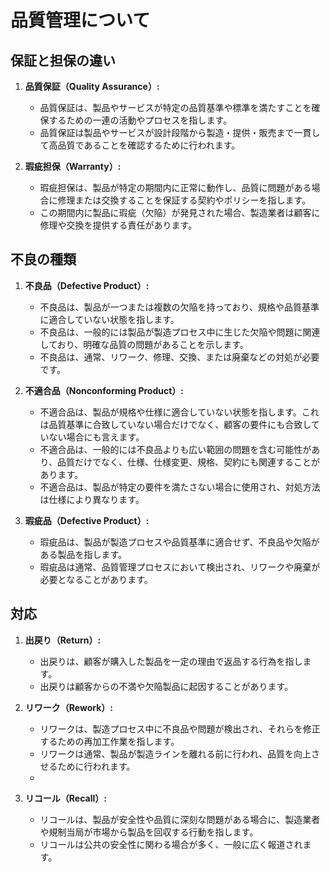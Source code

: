 # 品質管理について

## 保証と担保の違い

1. **品質保証（Quality Assurance）:**
   - 品質保証は、製品やサービスが特定の品質基準や標準を満たすことを確保するための一連の活動やプロセスを指します。
   - 品質保証は製品やサービスが設計段階から製造・提供・販売まで一貫して高品質であることを確認するために行われます。

1. **瑕疵担保（Warranty）:**
   - 瑕疵担保は、製品が特定の期間内に正常に動作し、品質に問題がある場合に修理または交換することを保証する契約やポリシーを指します。
   - この期間内に製品に瑕疵（欠陥）が発見された場合、製造業者は顧客に修理や交換を提供する責任があります。

## 不良の種類

1. **不良品（Defective Product）:**
   - 不良品は、製品が一つまたは複数の欠陥を持っており、規格や品質基準に適合していない状態を指します。
   - 不良品は、一般的には製品が製造プロセス中に生じた欠陥や問題に関連しており、明確な品質の問題があることを示します。
   - 不良品は、通常、リワーク、修理、交換、または廃棄などの対処が必要です。

1. **不適合品（Nonconforming Product）:**
   - 不適合品は、製品が規格や仕様に適合していない状態を指します。これは品質基準に合致していない場合だけでなく、顧客の要件にも合致していない場合にも言えます。
   - 不適合品は、一般的には不良品よりも広い範囲の問題を含む可能性があり、品質だけでなく、仕様、仕様変更、規格、契約にも関連することがあります。
   - 不適合品は、製品が特定の要件を満たさない場合に使用され、対処方法は仕様により異なります。

1. **瑕疵品（Defective Product）:**
   - 瑕疵品は、製品が製造プロセスや品質基準に適合せず、不良品や欠陥がある製品を指します。
   - 瑕疵品は通常、品質管理プロセスにおいて検出され、リワークや廃棄が必要となることがあります。

## 対応

1. **出戻り（Return）:**
   - 出戻りは、顧客が購入した製品を一定の理由で返品する行為を指します。
   - 出戻りは顧客からの不満や欠陥製品に起因することがあります。

1. **リワーク（Rework）:**
   - リワークは、製造プロセス中に不良品や問題が検出され、それらを修正するための再加工作業を指します。
   - リワークは通常、製品が製造ラインを離れる前に行われ、品質を向上させるために行われます。
   - 
1. **リコール（Recall）:**
   - リコールは、製品が安全性や品質に深刻な問題がある場合に、製造業者や規制当局が市場から製品を回収する行動を指します。
   - リコールは公共の安全性に関わる場合が多く、一般に広く報道されます。
